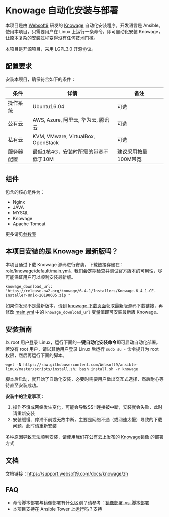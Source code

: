 # Knowage 自动化安装与部署

本项目是由 [Websoft9](https://www.websoft9.com) 研发的 [Knowage](https://www.knowage-suite.com) 自动化安装程序，开发语言是 Ansible。使用本项目，只需要用户在 Linux 上运行一条命令，即可自动化安装 Knowage，让原本复杂的安装过程变得没有任何技术门槛。  

本项目是开源项目，采用 LGPL3.0 开源协议。

## 配置要求

安装本项目，确保符合如下的条件：

| 条件       | 详情       | 备注  |
| ------------ | ------------ | ----- |
| 操作系统       | Ubuntu16.04       |  可选  |
| 公有云| AWS, Azure, 阿里云, 华为云, 腾讯云 | 可选 |
| 私有云|  KVM, VMware, VirtualBox, OpenStack | 可选 |
| 服务器配置 | 最低1核4G，安装时所需的带宽不低于10M |  建议采用按量100M带宽 |

## 组件

包含的核心组件为：

- Nginx
- JAVA
- MYSQL
- Knowage
- Apache Tomcat

更多请见[参数表](/docs/zh/stack-components.md)

## 本项目安装的是 Knowage 最新版吗？

本项目通过下载 Knowage 源码进行安装，下载链接存储在：[role/knowage/default/main.yml](/roles/knowage/defaults/main.yml)。我们会定期检查并测试官方版本的可用性，尽可能保证用户可以顺利安装最新版。

```
knowage_download_url: "https://release.ow2.org/knowage/6.4.1/Installers/Knowage-6_4_1-CE-Installer-Unix-20190605.zip "
```

如果你发现不是最新版本，请到 [knowage 下载页面](https://www.knowage-suite.com/site/knowage-download/)获取最新版源码下载链接，再修改 [main.yml](/roles/knowage/defaults/main.yml) 中的 ```knowage_download_url``` 变量值即可安装最新版 Knowage。  

## 安装指南

以 root 用户登录 Linux，运行下面的**一键自动化安装命令**即可启动自动化部署。若没有 root 用户，请以其他用户登录 Linux 后运行 `sudo su -` 命令提升为 root 权限，然后再运行下面的脚本。

```
wget -N https://raw.githubusercontent.com/Websoft9/ansible-linux/master/scripts/install.sh; bash install.sh -r knowage
```

脚本后启动，就开始了自动化安装，必要时需要用户做出交互式选择，然后耐心等待直至安装成功。

**安装中的注意事项：**  

1. 操作不慎或网络发生变化，可能会导致SSH连接被中断，安装就会失败，此时请重新安装
2. 安装缓慢、停滞不前或无故中断，主要是网络不通（或网速太慢）导致的下载问题，此时请重新安装

多种原因导致无法顺利安装，请使用我们在公有云上发布的 [Knowage镜像](https://apps.websoft9.com/knowage) 的部署方式


## 文档

文档链接：https://support.websoft9.com/docs/knowage/zh

## FAQ

- 命令脚本部署与镜像部署有什么区别？请参考：[镜像部署-vs-脚本部署](https://support.websoft9.com/docs/faq/zh/bz-product.html#镜像部署-vs-脚本部署)
- 本项目支持在 Ansible Tower 上运行吗？支持
